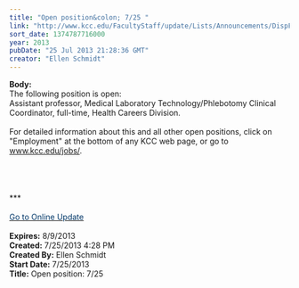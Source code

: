 ```yaml
---
title: "Open position&colon; 7/25 "
link: "http://www.kcc.edu/FacultyStaff/update/Lists/Announcements/DispForm.aspx?ID=1181"
sort_date: 1374787716000
year: 2013
pubDate: "25 Jul 2013 21:28:36 GMT"
creator: "Ellen Schmidt"
---
```


<div><b>Body:</b> <div class="ExternalClass26A1E041CD8D4D2F80C202D3BECD99BB">
<div>The following position is open: <br /></div>
<div>Assistant professor, Medical Laboratory Technology/Phlebotomy Clinical Coordinator, full-time, Health Careers Division.</div>
<div> </div>
<div>For detailed information about this and all other open positions, click on &quot;Employment&quot; at the bottom of any KCC web page, or go to <a href="/jobs">www.kcc.edu/jobs/</a>.<br /> <br /> <br />  
<div><br /></div>
<div>
<div></div>
<div></div>
<div>
<div>
<div></div>
<div></div>
<div></div>
<div>
<div>***</div>
<div> </div>
<div></div>
<div></div>
<div></div>
<div></div>
<div></div>
<div></div>
<div></div>
<div><a href="/FacultyStaff/update/Pages/dailyupdate.aspx"><font color="#003768">Go to Online Update</font></a></div>
<div></div>
<div></div></div></div></div></div><br /></div></div></div>
<div><b>Expires:</b> 8/9/2013</div>
<div><b>Created:</b> 7/25/2013 4:28 PM</div>
<div><b>Created By:</b> Ellen Schmidt</div>
<div><b>Start Date:</b> 7/25/2013</div>
<div><b>Title:</b> Open position: 7/25 </div>
